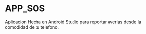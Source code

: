 # APP_SOS
Aplicacion Hecha en Android Studio para reportar averias desde la comodidad de tu telefono.
